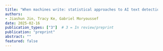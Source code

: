 ```yaml
---
title: "When machines write: statistical approaches to AI text detection"
authors:
- Jiashun Jin, Tracy Ke, Gabriel Moryoussef
date: 2025-02-16
publication_types: ["3"]  # 3 = In review/preprint
publication: "preprint"
abstract: ""
featured: false
---
```

